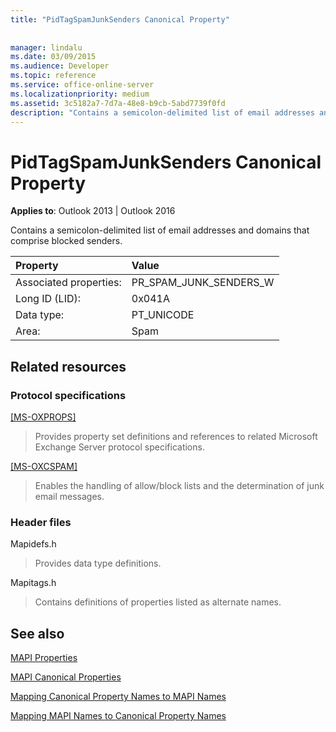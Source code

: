 ```yaml
---
title: "PidTagSpamJunkSenders Canonical Property"
 
 
manager: lindalu
ms.date: 03/09/2015
ms.audience: Developer
ms.topic: reference
ms.service: office-online-server
ms.localizationpriority: medium
ms.assetid: 3c5182a7-7d7a-48e8-b9cb-5abd7739f0fd
description: "Contains a semicolon-delimited list of email addresses and domains that comprise blocked senders."
---
```


# PidTagSpamJunkSenders Canonical Property

  
  
**Applies to**: Outlook 2013 | Outlook 2016 
  
Contains a semicolon-delimited list of email addresses and domains that comprise blocked senders.
  
|Property |Value |
|:-----|:-----|
|Associated properties:  <br/> |PR_SPAM_JUNK_SENDERS_W  <br/> |
|Long ID (LID):  <br/> |0x041A  <br/> |
|Data type:  <br/> |PT_UNICODE  <br/> |
|Area:  <br/> |Spam  <br/> |
   
## Related resources

### Protocol specifications

[[MS-OXPROPS]](https://msdn.microsoft.com/library/f6ab1613-aefe-447d-a49c-18217230b148%28Office.15%29.aspx)
  
> Provides property set definitions and references to related Microsoft Exchange Server protocol specifications.
    
[[MS-OXCSPAM]](https://msdn.microsoft.com/library/522f8587-4aed-4cd6-831b-40bd87862189%28Office.15%29.aspx)
  
> Enables the handling of allow/block lists and the determination of junk email messages.
    
### Header files

Mapidefs.h
  
> Provides data type definitions.
    
 Mapitags.h 
  
> Contains definitions of properties listed as alternate names.
    
## See also



[MAPI Properties](mapi-properties.md)
  
[MAPI Canonical Properties](mapi-canonical-properties.md)
  
[Mapping Canonical Property Names to MAPI Names](mapping-canonical-property-names-to-mapi-names.md)
  
[Mapping MAPI Names to Canonical Property Names](mapping-mapi-names-to-canonical-property-names.md)

